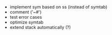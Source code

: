 - implement sym based on ss (instead of symtab)
- comment ('~#')
- test error cases
- optimize symtab
- extend stack automatically (?)
